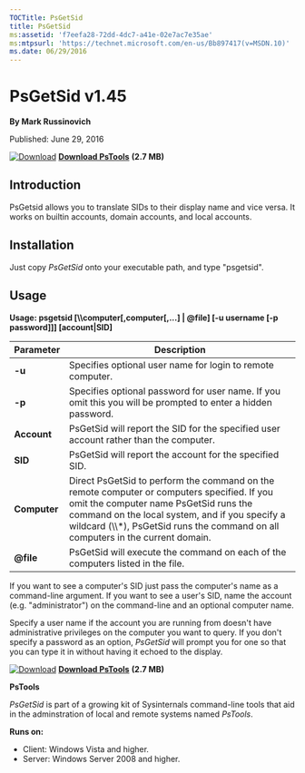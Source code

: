 ```yaml
--- 
TOCTitle: PsGetSid
title: PsGetSid
ms:assetid: 'f7eefa28-72dd-4dc7-a41e-02e7ac7e35ae'
ms:mtpsurl: 'https://technet.microsoft.com/en-us/Bb897417(v=MSDN.10)'
ms.date: 06/29/2016
---
```


PsGetSid v1.45
==============

**By Mark Russinovich**

Published: June 29, 2016

[![Download](/media/landing/sysinternals/download_sm.png)](https://download.sysinternals.com/files/PSTools.zip) [**Download PsTools**](https://download.sysinternals.com/files/PSTools.zip) **(2.7 MB)**


## Introduction

PsGetsid allows you to translate SIDs to their display name and vice
versa. It works on builtin accounts, domain accounts, and local
accounts.

## Installation

Just copy *PsGetSid* onto your executable path, and type "psgetsid".

## Usage

<strong>Usage: psgetsid \[\\\\computer\[,computer\[,...\] | @file\] \[-u
username \[-p password\]\]\] \[account|SID\]</strong>

 
|       Parameter        |                                                                                                                                 Description                                                                                                                                  |
|------------------------|------------------------------------------------------------------------------------------------------------------------------------------------------------------------------------------------------------------------------------------------------------------------------|
|         **-u**         |                                                                                                          Specifies optional user name for login to remote computer.                                                                                                          |
|         **-p**         |                                                                                 Specifies optional password for user name. If you omit this you will be prompted to enter a hidden password.                                                                                 |
|      **Account**       |                                                                                            PsGetSid will report the SID for the specified user account rather than the computer.                                                                                             |
|        **SID**         |                                                                                                           PsGetSid will report the account for the specified SID.                                                                                                            |
|      **Computer**      | Direct PsGetSid to perform the command on the remote computer or computers specified. If you omit the computer name PsGetSid runs the command on the local system, and if you specify a wildcard (\\\\\*), PsGetSid runs the command on all computers in the current domain. |
| <strong>@file</strong> |                                                                                                PsGetSid will execute the command on each of the computers listed in the file.                                                                                                |

If you want to see a computer's SID just pass the computer's name as a
command-line argument. If you want to see a user's SID, name the account
(e.g. "administrator") on the command-line and an optional computer
name.

Specify a user name if the account you are running from doesn't have
administrative privileges on the computer you want to query. If you
don't specify a password as an option, *PsGetSid* will prompt you for
one so that you can type it in without having it echoed to the display.

[![Download](/media/landing/sysinternals/download_sm.png)](https://download.sysinternals.com/files/PSTools.zip) [**Download PsTools**](https://download.sysinternals.com/files/PSTools.zip) **(2.7 MB)**
 

**PsTools**

*PsGetSid* is part of a growing kit of Sysinternals command-line tools
that aid in the adminstration of local and remote systems named
*PsTools*.

 

**Runs on:**

-   Client: Windows Vista and higher.
-   Server: Windows Server 2008 and higher.



